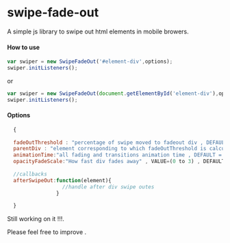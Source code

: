 # swipe-fade-out
A simple js library to swipe out html elements in mobile browers.

#### How to use
```javascript
var swiper = new SwipeFadeOut('#element-div',options);
swiper.initListeners();
```

or

```javascript
var swiper = new SwipeFadeOut(document.getElementById('element-div'),options);
swiper.initListeners();
```
#### Options
```javascript
  {
  
  fadeOutThreshold : "percentage of swipe moved to fadeout div , DEFAULT = 50%",
  parentDiv : "element corresponding to which fadeOutThreshold is calculated DEFAULT = window",
  animationTime:"all fading and transitions animation time , DEFAULT = 500ms",
  opacityFadeScale:"How fast div fades away" , VALUE=(0 to 3) , DEFAULT = 1.5 times percentage change,
  
  //callbacks
  afterSwipeOut:function(element){
                  //handle after div swipe outes
                }
  
  }
```


Still working on it !!!.

Please feel free to improve .

